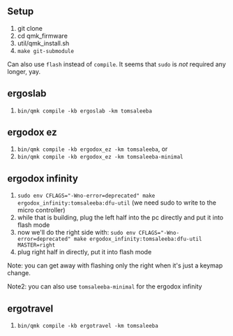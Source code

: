 ## Setup
  1. git clone
  1. cd qmk_firmware
  1. util/qmk_install.sh
  1. `make git-submodule`

Can also use `flash` instead of `compile`. It seems that `sudo` is
*not* required any longer, yay.

## ergoslab
  1. `bin/qmk compile -kb ergoslab -km tomsaleeba`

## ergodox ez
  1. `bin/qmk compile -kb ergodox_ez -km tomsaleeba`, or
  1. `bin/qmk compile -kb ergodox_ez -km tomsaleeba-minimal`

## ergodox infinity
  1. `sudo env CFLAGS="-Wno-error=deprecated" make ergodox_infinity:tomsaleeba:dfu-util`
     (we need sudo to write to the micro controller)
  1. while that is building, plug the left half into the pc directly and put it
     into flash mode
  1. now we'll do the right side with:
     `sudo env CFLAGS="-Wno-error=deprecated" make ergodox_infinity:tomsaleeba:dfu-util MASTER=right`
  1. plug right half in directly, put it into flash mode

  Note: you can get away with flashing only the right when it's just a keymap
  change.

  Note2: you can also use `tomsaleeba-minimal` for the ergodox infinity

## ergotravel
  1. `bin/qmk compile -kb ergotravel -km tomsaleeba`
